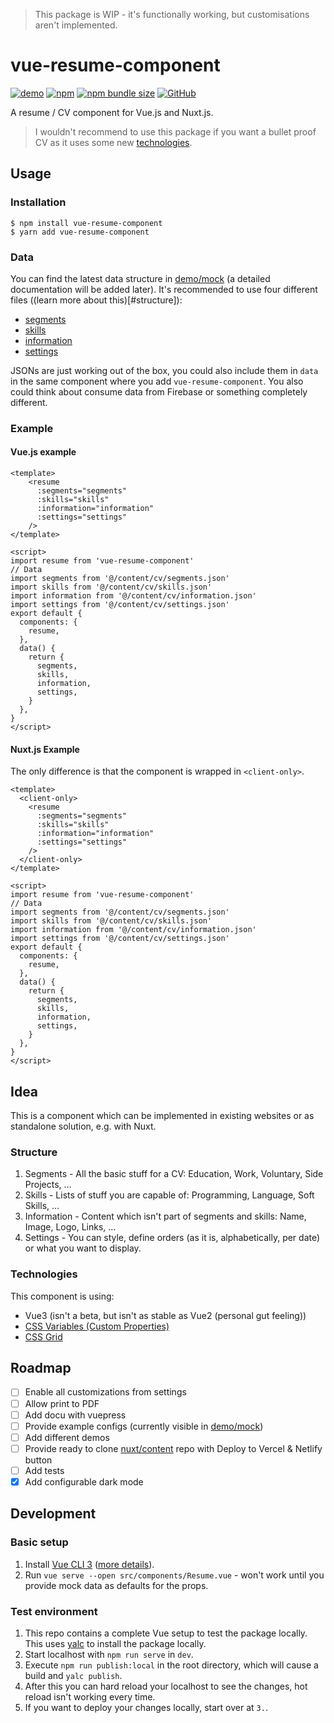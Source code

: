 > This package is WIP - it's functionally working, but customisations aren't implemented.

# vue-resume-component

[![demo](https://img.shields.io/badge/demo-live-informational)](https://vue-resume-component.vercel.app/) [![npm](https://img.shields.io/npm/v/vue-resume-component)](https://www.npmjs.com/package/vue-resume-component) [![npm bundle size](https://img.shields.io/bundlephobia/min/vue-resume-component)](https://www.npmjs.com/package/vue-resume-component) [![GitHub](https://img.shields.io/github/license/LukaHarambasic/vue-resume-component)](https://github.com/LukaHarambasic/vue-resume-component/blob/main/LICENSE)

A resume / CV component for Vue.js and Nuxt.js.

> I wouldn't recommend to use this package if you want a bullet proof CV as it uses some new [technologies](#technologies).

## Usage

### Installation

```shell
$ npm install vue-resume-component
$ yarn add vue-resume-component
```

### Data

You can find the latest data structure in [demo/mock](https://github.com/LukaHarambasic/vue-resume-component/tree/main/demo/mock) (a detailed documentation will be added later). It's recommended to use four different files ((learn more about this)[#structure]):

- [segments](https://github.com/LukaHarambasic/vue-resume-component/blob/main/demo/mock/segments.json)
- [skills](https://github.com/LukaHarambasic/vue-resume-component/blob/main/demo/mock/skills.json)
- [information](https://github.com/LukaHarambasic/vue-resume-component/blob/main/demo/mock/information.json)
- [settings](https://github.com/LukaHarambasic/vue-resume-component/blob/main/demo/mock/settings.json)

JSONs are just working out of the box, you could also include them in `data` in the same component where you add `vue-resume-component`. You also could think about consume data from Firebase or something completely different.

### Example

#### Vue.js example

```vue
<template>
    <resume
      :segments="segments"
      :skills="skills"
      :information="information"
      :settings="settings"
    />
</template>

<script>
import resume from 'vue-resume-component'
// Data
import segments from '@/content/cv/segments.json'
import skills from '@/content/cv/skills.json'
import information from '@/content/cv/information.json'
import settings from '@/content/cv/settings.json'
export default {
  components: {
    resume,
  },
  data() {
    return {
      segments,
      skills,
      information,
      settings,
    }
  },
}
</script>
```

#### Nuxt.js Example

The only difference is that the component is wrapped in `<client-only>`.

```vue
<template>
  <client-only>
    <resume
      :segments="segments"
      :skills="skills"
      :information="information"
      :settings="settings"
    />
  </client-only>
</template>

<script>
import resume from 'vue-resume-component'
// Data
import segments from '@/content/cv/segments.json'
import skills from '@/content/cv/skills.json'
import information from '@/content/cv/information.json'
import settings from '@/content/cv/settings.json'
export default {
  components: {
    resume,
  },
  data() {
    return {
      segments,
      skills,
      information,
      settings,
    }
  },
}
</script>
```

## Idea

This is a component which can be implemented in existing websites or as standalone solution, e.g. with Nuxt.

### Structure

1. Segments - All the basic stuff for a CV: Education, Work, Voluntary, Side Projects, …
2. Skills - Lists of stuff you are capable of: Programming, Language, Soft Skills, …
3. Information - Content which isn't part of segments and skills: Name, Image, Logo, Links, …
4. Settings - You can style, define orders (as it is, alphabetically, per date) or what you want to display.

### Technologies

This component is using:

- Vue3 (isn't a beta, but isn't as stable as Vue2 (personal gut feeling))
- [CSS Variables (Custom Properties)](https://caniuse.com/css-variables)
- [CSS Grid](https://caniuse.com/css-grid)

## Roadmap

- [ ] Enable all customizations from settings
- [ ] Allow print to PDF
- [ ] Add docu with vuepress
- [ ] Provide example configs (currently visible in [demo/mock](https://github.com/LukaHarambasic/vue-resume-component/tree/main/demo/mock))
- [ ] Add different demos
- [ ] Provide ready to clone [nuxt/content](https://content.nuxtjs.org/) repo with Deploy to Vercel & Netlify button
- [ ] Add tests
- [x] Add configurable dark mode

## Development

### Basic setup

1. Install [Vue CLI 3](https://github.com/vuejs/vue-cli/) ([more details](https://vuejs.org/v2/cookbook/packaging-sfc-for-npm.html#Will-this-replace-my-current-development-process)).
2. Run `vue serve --open src/components/Resume.vue` - won't work until you provide mock data as defaults for the props.

### Test environment

1. This repo contains a complete Vue setup to test the package locally. This uses [yalc](https://github.com/wclr/yalc) to install the package locally.
2. Start localhost with `npm run serve` in `dev`.
3. Execute `npm run publish:local` in the root directory, which will cause a build and `yalc publish`.
4. After this you can hard reload your localhost to see the changes, hot reload isn't working every time.
5. If you want to deploy your changes locally, start over at `3.`.
